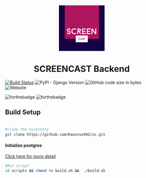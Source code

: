 <p align="center">
  <a href="https://scapi.trennds.com/api">
    <img alt="logo" src="screencastlogo.png" width="150" />
  </a>
</p>
<h1 align="center">
  SCREENCAST Backend
</h1>


[![Build Status](https://travis-ci.com/Kaustuv942/sc.svg?branch=withoutdockerdeploy)](https://travis-ci.com/Kaustuv942/sc) ![PyPI - Django Version](https://img.shields.io/pypi/djversions/djangorestframework) ![GitHub code size in bytes](https://img.shields.io/github/languages/code-size/Kaustuv942/sc) ![Website](https://img.shields.io/website?url=https%3A%2F%2Fscapi.trennds.com%2Fapi%2F)

![forthebadge](https://forthebadge.com/images/badges/made-with-python.svg) ![forthebadge](https://forthebadge.com/images/badges/built-with-love.svg)



## Build Setup

```bash

#clone the directory
git clone https://github.com/Kaustuv942/sc.git

```
#### Initialize postgres

[Click here for more detail ](https://stackoverflow.com/questions/1471571/how-to-configure-postgresql-for-the-first-time)
```bash
#Run script
cd scripts && chmod +x build.sh &&  ./build.sh 
```
